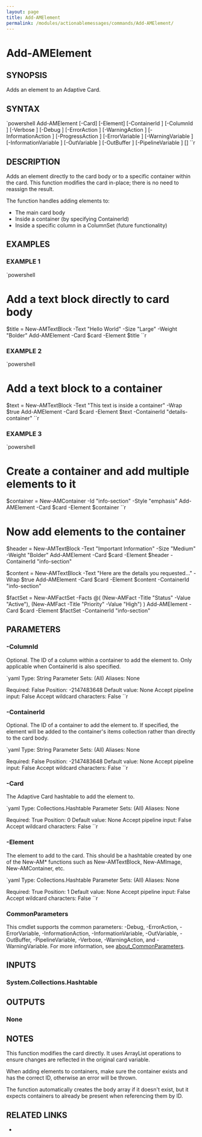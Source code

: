 ```yaml
---
layout: page
title: Add-AMElement
permalink: /modules/actionablemessages/commands/Add-AMElement/
---
```


# Add-AMElement

## SYNOPSIS
Adds an element to an Adaptive Card.

## SYNTAX

`powershell
Add-AMElement [-Card] <Hashtable> [-Element] <Hashtable> [-ContainerId <String>] [-ColumnId <String>] [-Verbose <SwitchParameter>] [-Debug <SwitchParameter>] [-ErrorAction <ActionPreference>] [-WarningAction <ActionPreference>] [-InformationAction <ActionPreference>] [-ProgressAction <ActionPreference>] [-ErrorVariable <String>] [-WarningVariable <String>] [-InformationVariable <String>] [-OutVariable <String>] [-OutBuffer <Int32>] [-PipelineVariable <String>] [<CommonParameters>]
``r

## DESCRIPTION
Adds an element directly to the card body or to a specific container within the card.
This function modifies the card in-place; there is no need to reassign the result.

The function handles adding elements to:
- The main card body
- Inside a container (by specifying ContainerId)
- Inside a specific column in a ColumnSet (future functionality)

## EXAMPLES

### EXAMPLE 1
`powershell
# Add a text block directly to card body
$title = New-AMTextBlock -Text "Hello World" -Size "Large" -Weight "Bolder"
Add-AMElement -Card $card -Element $title
``r

    

### EXAMPLE 2
`powershell
# Add a text block to a container
$text = New-AMTextBlock -Text "This text is inside a container" -Wrap $true
Add-AMElement -Card $card -Element $text -ContainerId "details-container"
``r

    

### EXAMPLE 3
`powershell
# Create a container and add multiple elements to it
$container = New-AMContainer -Id "info-section" -Style "emphasis"
Add-AMElement -Card $card -Element $container
``r

# Now add elements to the container
$header = New-AMTextBlock -Text "Important Information" -Size "Medium" -Weight "Bolder"
Add-AMElement -Card $card -Element $header -ContainerId "info-section"

$content = New-AMTextBlock -Text "Here are the details you requested..." -Wrap $true
Add-AMElement -Card $card -Element $content -ContainerId "info-section"

$factSet = New-AMFactSet -Facts @(
    (New-AMFact -Title "Status" -Value "Active"),
    (New-AMFact -Title "Priority" -Value "High")
)
Add-AMElement -Card $card -Element $factSet -ContainerId "info-section"    

## PARAMETERS

### -ColumnId
Optional. The ID of a column within a container to add the element to. Only applicable
when ContainerId is also specified.

`yaml
Type: String
Parameter Sets: (All)
Aliases: None

Required: False
Position: -2147483648
Default value: None
Accept pipeline input: False
Accept wildcard characters: False
``r

### -ContainerId
Optional. The ID of a container to add the element to. If specified, the element
will be added to the container's items collection rather than directly to the card body.

`yaml
Type: String
Parameter Sets: (All)
Aliases: None

Required: False
Position: -2147483648
Default value: None
Accept pipeline input: False
Accept wildcard characters: False
``r

### -Card
The Adaptive Card hashtable to add the element to.

`yaml
Type: Collections.Hashtable
Parameter Sets: (All)
Aliases: None

Required: True
Position: 0
Default value: None
Accept pipeline input: False
Accept wildcard characters: False
``r

### -Element
The element to add to the card. This should be a hashtable created by one of the
New-AM* functions such as New-AMTextBlock, New-AMImage, New-AMContainer, etc.

`yaml
Type: Collections.Hashtable
Parameter Sets: (All)
Aliases: None

Required: True
Position: 1
Default value: None
Accept pipeline input: False
Accept wildcard characters: False
``r

### CommonParameters
This cmdlet supports the common parameters: -Debug, -ErrorAction, -ErrorVariable, -InformationAction, -InformationVariable, -OutVariable, -OutBuffer, -PipelineVariable, -Verbose, -WarningAction, and -WarningVariable. For more information, see [about_CommonParameters](https://learn.microsoft.com/en-us/powershell/module/microsoft.powershell.core/about/about_commonparameters).

## INPUTS
### System.Collections.Hashtable

## OUTPUTS
### None

## NOTES
This function modifies the card directly. It uses ArrayList operations to ensure
changes are reflected in the original card variable.

When adding elements to containers, make sure the container exists and has the
correct ID, otherwise an error will be thrown.

The function automatically creates the body array if it doesn't exist, but it
expects containers to already be present when referencing them by ID.

## RELATED LINKS
* [](https://adaptivecards.io/explorer/)


